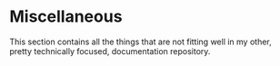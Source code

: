 # Miscellaneous

This section contains all the things that are not fitting well in my other, pretty technically focused, documentation repository.


